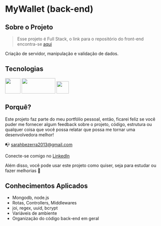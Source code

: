 # MyWallet (back-end)

## Sobre o Projeto

 > Esse projeto é Full Stack, o link para o repositório do front-end encontra-se [aqui](https://github.com/SarahBezerra/MyWallet_front)

Criação de servidor, manipulação e validação de dados.

## Tecnologias

<p float="left">
<img src="https://img.icons8.com/color/48/000000/javascript--v1.png" width=50px />
<img src="https://seeklogo.com/images/M/mongodb-logo-4A71340576-seeklogo.com.png" width=110px height=50px />
<img src="https://media.bitdegree.org/storage/media/images/2018/12/node-js-interview-questions-logo-2-266x300.png" width=40px />
</p>
  
## Porquê?

Este projeto faz parte do meu portfólio pessoal, então, ficarei feliz se você puder me fornecer algum feedback sobre o projeto, código, estrutura ou qualquer coisa que você possa relatar que possa me tornar uma desenvolvedora melhor!

:mailbox_with_no_mail: sarahbezerra2013@gmail.com

Conecte-se comigo no [LinkedIn](https://www.linkedin.com/in/sarah-bezerra-0a8124213/)

Além disso, você pode usar este projeto como quiser, seja para estudar ou fazer melhorias :handshake:

## Conhecimentos Aplicados
- Mongodb, node.js
- Rotas, Controllers, Middlewares
- joi, regex, uuid, bcrypt
- Variáveis de ambiente
- Organização do código back-end em geral
